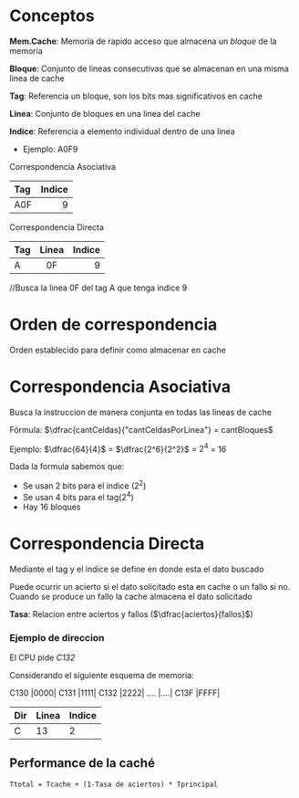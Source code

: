 # Conceptos

**Mem.Cache**: Memoria de rapido acceso que almacena un _bloque_ de la memoria

**Bloque**: Conjunto de lineas consecutivas que se almacenan en una misma linea de cache

**Tag**: Referencia un bloque, son los bits mas significativos en cache

**Linea**: Conjunto de bloques en una linea del cache

**Indice**: Referencia a elemento individual dentro de una linea

- Ejemplo: A0F9

Correspondencia Asociativa

| Tag | Indice |
| :-- | -----: |
| A0F |      9 |

Correspondencia Directa

| Tag | Linea | Indice |
| :-- | :---: | -----: |
| A   |  0F   |      9 |

//Busca la linea 0F del tag A que tenga indice 9

# Orden de correspondencia

Orden establecido para definir como almacenar en cache

# Correspondencia Asociativa

Busca la instruccion de manera conjunta en todas las lineas de cache

Fórmula: $\dfrac{cantCeldas}{"cantCeldasPorLinea"} = cantBloques$

Ejemplo: $\dfrac{64}{4}$ = $\dfrac{2^6}{2^2}$ = $2^4$ = 16

Dada la formula sabemos que:

- Se usan 2 bits para el indice ($2^2$)
- Se usan 4 bits para el tag($2^4$)
- Hay 16 bloques

# Correspondencia Directa

Mediante el tag y el indice se define en donde esta el dato buscado

Puede ocurrir un acierto si el dato solicitado esta en cache o un fallo si no. Cuando se produce un fallo la cache almacena el dato solicitado

**Tasa**: Relacion entre aciertos y fallos ($\dfrac{aciertos}{fallos}$)

### Ejemplo de direccion

El CPU pide _C132_

Considerando el siguiente esquema de memoria:

C130 |0000|
C131 |1111|
C132 |2222|
.... |....|
C13F |FFFF|

| Dir | Linea | Indice |
| --- | ----- | ------ |
| C   | 13    | 2      |

## Performance de la caché

```
Ttotal = Tcache + (1-Tasa de aciertos) * Tprincipal
```

